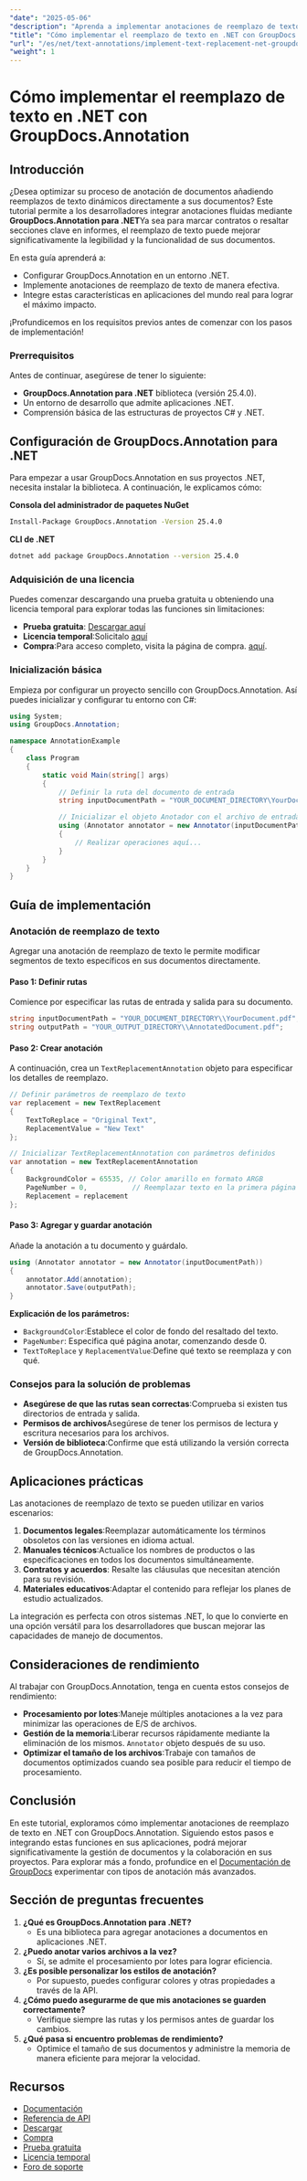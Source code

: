```yaml
---
"date": "2025-05-06"
"description": "Aprenda a implementar anotaciones de reemplazo de texto en sus aplicaciones .NET con GroupDocs.Annotation. Mejore la legibilidad y la funcionalidad de sus documentos sin esfuerzo."
"title": "Cómo implementar el reemplazo de texto en .NET con GroupDocs.Annotation para una anotación eficiente de documentos"
"url": "/es/net/text-annotations/implement-text-replacement-net-groupdocs-annotation/"
"weight": 1
---
```


# Cómo implementar el reemplazo de texto en .NET con GroupDocs.Annotation
## Introducción
¿Desea optimizar su proceso de anotación de documentos añadiendo reemplazos de texto dinámicos directamente a sus documentos? Este tutorial permite a los desarrolladores integrar anotaciones fluidas mediante **GroupDocs.Annotation para .NET**Ya sea para marcar contratos o resaltar secciones clave en informes, el reemplazo de texto puede mejorar significativamente la legibilidad y la funcionalidad de sus documentos.

En esta guía aprenderá a:
- Configurar GroupDocs.Annotation en un entorno .NET.
- Implemente anotaciones de reemplazo de texto de manera efectiva.
- Integre estas características en aplicaciones del mundo real para lograr el máximo impacto.

¡Profundicemos en los requisitos previos antes de comenzar con los pasos de implementación!

### Prerrequisitos
Antes de continuar, asegúrese de tener lo siguiente:
- **GroupDocs.Annotation para .NET** biblioteca (versión 25.4.0).
- Un entorno de desarrollo que admite aplicaciones .NET.
- Comprensión básica de las estructuras de proyectos C# y .NET.

## Configuración de GroupDocs.Annotation para .NET
Para empezar a usar GroupDocs.Annotation en sus proyectos .NET, necesita instalar la biblioteca. A continuación, le explicamos cómo:

**Consola del administrador de paquetes NuGet**
```bash
Install-Package GroupDocs.Annotation -Version 25.4.0
```

**CLI de .NET**
```bash
dotnet add package GroupDocs.Annotation --version 25.4.0
```

### Adquisición de una licencia
Puedes comenzar descargando una prueba gratuita u obteniendo una licencia temporal para explorar todas las funciones sin limitaciones:
- **Prueba gratuita**: [Descargar aquí](https://releases.groupdocs.com/annotation/net/)
- **Licencia temporal**:Solicitalo [aquí](https://purchase.groupdocs.com/temporary-license/)
- **Compra**:Para acceso completo, visita la página de compra. [aquí](https://purchase.groupdocs.com/buy).

### Inicialización básica
Empieza por configurar un proyecto sencillo con GroupDocs.Annotation. Así puedes inicializar y configurar tu entorno con C#:

```csharp
using System;
using GroupDocs.Annotation;

namespace AnnotationExample
{
    class Program
    {
        static void Main(string[] args)
        {
            // Definir la ruta del documento de entrada
            string inputDocumentPath = "YOUR_DOCUMENT_DIRECTORY\YourDocument.pdf";

            // Inicializar el objeto Anotador con el archivo de entrada
            using (Annotator annotator = new Annotator(inputDocumentPath))
            {
                // Realizar operaciones aquí...
            }
        }
    }
}
```

## Guía de implementación
### Anotación de reemplazo de texto
Agregar una anotación de reemplazo de texto le permite modificar segmentos de texto específicos en sus documentos directamente.

#### Paso 1: Definir rutas
Comience por especificar las rutas de entrada y salida para su documento.

```csharp
string inputDocumentPath = "YOUR_DOCUMENT_DIRECTORY\\YourDocument.pdf";
string outputPath = "YOUR_OUTPUT_DIRECTORY\\AnnotatedDocument.pdf";
```

#### Paso 2: Crear anotación
A continuación, crea un `TextReplacementAnnotation` objeto para especificar los detalles de reemplazo.

```csharp
// Definir parámetros de reemplazo de texto
var replacement = new TextReplacement
{
    TextToReplace = "Original Text",
    ReplacementValue = "New Text"
};

// Inicializar TextReplacementAnnotation con parámetros definidos
var annotation = new TextReplacementAnnotation
{
    BackgroundColor = 65535, // Color amarillo en formato ARGB
    PageNumber = 0,           // Reemplazar texto en la primera página
    Replacement = replacement
};
```

#### Paso 3: Agregar y guardar anotación
Añade la anotación a tu documento y guárdalo.

```csharp
using (Annotator annotator = new Annotator(inputDocumentPath))
{
    annotator.Add(annotation);
    annotator.Save(outputPath);
}
```
**Explicación de los parámetros:**
- `BackgroundColor`:Establece el color de fondo del resaltado del texto.
- `PageNumber`: Especifica qué página anotar, comenzando desde 0.
- `TextToReplace` y `ReplacementValue`:Define qué texto se reemplaza y con qué.

### Consejos para la solución de problemas
- **Asegúrese de que las rutas sean correctas**:Comprueba si existen tus directorios de entrada y salida.
- **Permisos de archivos**Asegúrese de tener los permisos de lectura y escritura necesarios para los archivos.
- **Versión de biblioteca**:Confirme que está utilizando la versión correcta de GroupDocs.Annotation.

## Aplicaciones prácticas
Las anotaciones de reemplazo de texto se pueden utilizar en varios escenarios:
1. **Documentos legales**:Reemplazar automáticamente los términos obsoletos con las versiones en idioma actual.
2. **Manuales técnicos**:Actualice los nombres de productos o las especificaciones en todos los documentos simultáneamente.
3. **Contratos y acuerdos**: Resalte las cláusulas que necesitan atención para su revisión.
4. **Materiales educativos**:Adaptar el contenido para reflejar los planes de estudio actualizados.

La integración es perfecta con otros sistemas .NET, lo que lo convierte en una opción versátil para los desarrolladores que buscan mejorar las capacidades de manejo de documentos.

## Consideraciones de rendimiento
Al trabajar con GroupDocs.Annotation, tenga en cuenta estos consejos de rendimiento:
- **Procesamiento por lotes**:Maneje múltiples anotaciones a la vez para minimizar las operaciones de E/S de archivos.
- **Gestión de la memoria**:Liberar recursos rápidamente mediante la eliminación de los mismos. `Annotator` objeto después de su uso.
- **Optimizar el tamaño de los archivos**:Trabaje con tamaños de documentos optimizados cuando sea posible para reducir el tiempo de procesamiento.

## Conclusión
En este tutorial, exploramos cómo implementar anotaciones de reemplazo de texto en .NET con GroupDocs.Annotation. Siguiendo estos pasos e integrando estas funciones en sus aplicaciones, podrá mejorar significativamente la gestión de documentos y la colaboración en sus proyectos. 
Para explorar más a fondo, profundice en el [Documentación de GroupDocs](https://docs.groupdocs.com/annotation/net/) experimentar con tipos de anotación más avanzados.

## Sección de preguntas frecuentes
1. **¿Qué es GroupDocs.Annotation para .NET?**
   - Es una biblioteca para agregar anotaciones a documentos en aplicaciones .NET.
2. **¿Puedo anotar varios archivos a la vez?**
   - Sí, se admite el procesamiento por lotes para lograr eficiencia.
3. **¿Es posible personalizar los estilos de anotación?**
   - Por supuesto, puedes configurar colores y otras propiedades a través de la API.
4. **¿Cómo puedo asegurarme de que mis anotaciones se guarden correctamente?**
   - Verifique siempre las rutas y los permisos antes de guardar los cambios.
5. **¿Qué pasa si encuentro problemas de rendimiento?**
   - Optimice el tamaño de sus documentos y administre la memoria de manera eficiente para mejorar la velocidad.

## Recursos
- [Documentación](https://docs.groupdocs.com/annotation/net/)
- [Referencia de API](https://reference.groupdocs.com/annotation/net/)
- [Descargar](https://releases.groupdocs.com/annotation/net/)
- [Compra](https://purchase.groupdocs.com/buy)
- [Prueba gratuita](https://releases.groupdocs.com/annotation/net/)
- [Licencia temporal](https://purchase.groupdocs.com/temporary-license/)
- [Foro de soporte](https://forum.groupdocs.com/c/annotation/)